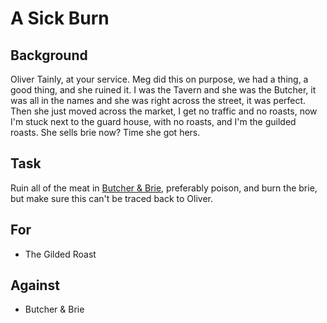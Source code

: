 # A Sick Burn


## Background
  Oliver Tainly, at your service. Meg did this on purpose, we had a thing, a good thing, and she ruined it.
I was the Tavern and she was the Butcher, it was all in the names and she was right across the street, it was perfect. Then she just moved across the market, I get no traffic and no roasts, now I'm stuck next to the guard house, with no roasts, and I'm the guilded roasts. She sells brie now? Time she got hers.

## Task
Ruin all of the meat in [Butcher & Brie](butcher-and-brie), preferably poison, and burn the brie, but make sure this can't be traced back to Oliver.

## For
 - The Gilded Roast

## Against
 - Butcher & Brie